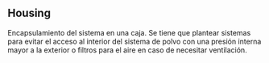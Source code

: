 

## Housing

Encapsulamiento del sistema en una caja. Se tiene que plantear sistemas para evitar el acceso al interior del sistema de polvo con una presión interna mayor a la exterior o filtros para el aire en caso de necesitar ventilación.